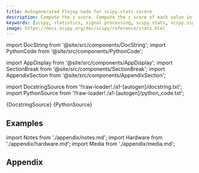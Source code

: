 ```yaml
---
title: Autogenerated Flojoy node for scipy.stats.zscore
description: Compute the z score. Compute the z score of each value in the sample, relative to the sample mean and standard deviation.
keywords: [scipy, statistics, signal processing, scipy.stats, scipy.signal, scipy.stats.zscore]
image: https://docs.scipy.org/doc/scipy/reference/stats.html
---
```


[//]: # (Custom component imports)

import DocString from '@site/src/components/DocString';
import PythonCode from '@site/src/components/PythonCode';

import AppDisplay from '@site/src/components/AppDisplay';
import SectionBreak from '@site/src/components/SectionBreak';
import AppendixSection from '@site/src/components/AppendixSection';

[//]: # (Docstring)

import DocstringSource from '!!raw-loader!./a1-[autogen]/docstring.txt';
import PythonSource from '!!raw-loader!./a1-[autogen]/python_code.txt';


<DocString>{DocstringSource}</DocString>
<PythonCode GLink='SCIPY/stats/ZSCORE/ZSCORE.py'>{PythonSource}</PythonCode>


<SectionBreak />

    

[//]: # (Examples)

## Examples

<AppDisplay 
  GLink='SCIPY/stats/ZSCORE'
  nodeLabel='ZSCORE'>
</AppDisplay>

<SectionBreak />

    

[//]: # (Appendix)

import Notes from './appendix/notes.md';
import Hardware from './appendix/hardware.md';
import Media from './appendix/media.md';

## Appendix

<AppendixSection index={0} folderPath='nodes/SCIPY/stats/ZSCORE/appendix/'><Notes /></AppendixSection>
<AppendixSection index={1} folderPath='nodes/SCIPY/stats/ZSCORE/appendix/'><Hardware /></AppendixSection>
<AppendixSection index={2} folderPath='nodes/SCIPY/stats/ZSCORE/appendix/'><Media /></AppendixSection>


